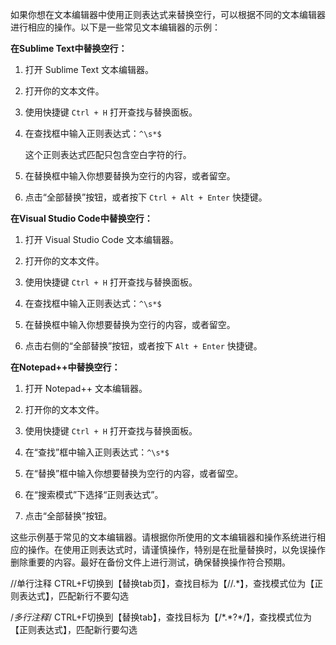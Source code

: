 如果你想在文本编辑器中使用正则表达式来替换空行，可以根据不同的文本编辑器进行相应的操作。以下是一些常见文本编辑器的示例：

**在Sublime Text中替换空行：**

1. 打开 Sublime Text 文本编辑器。

2. 打开你的文本文件。

3. 使用快捷键 `Ctrl + H` 打开查找与替换面板。

4. 在查找框中输入正则表达式：`^\s*$`

   这个正则表达式匹配只包含空白字符的行。

5. 在替换框中输入你想要替换为空行的内容，或者留空。

6. 点击“全部替换”按钮，或者按下 `Ctrl + Alt + Enter` 快捷键。

**在Visual Studio Code中替换空行：**

1. 打开 Visual Studio Code 文本编辑器。

2. 打开你的文本文件。

3. 使用快捷键 `Ctrl + H` 打开查找与替换面板。

4. 在查找框中输入正则表达式：`^\s*$`

5. 在替换框中输入你想要替换为空行的内容，或者留空。

6. 点击右侧的“全部替换”按钮，或者按下 `Alt + Enter` 快捷键。

**在Notepad++中替换空行：**

1. 打开 Notepad++ 文本编辑器。

2. 打开你的文本文件。

3. 使用快捷键 `Ctrl + H` 打开查找与替换面板。

4. 在“查找”框中输入正则表达式：`^\s*$`

5. 在“替换”框中输入你想要替换为空行的内容，或者留空。

6. 在“搜索模式”下选择“正则表达式”。

7. 点击“全部替换”按钮。

这些示例基于常见的文本编辑器。请根据你所使用的文本编辑器和操作系统进行相应的操作。在使用正则表达式时，请谨慎操作，特别是在批量替换时，以免误操作删除重要的内容。最好在备份文件上进行测试，确保替换操作符合预期。

//单行注释
CTRL+F切换到【替换tab页】，查找目标为【//.*】，查找模式位为【正则表达式】，匹配新行不要勾选

/*多行注释*/
CTRL+F切换到【替换tab】，查找目标为【/\*.*?\*/】，查找模式位为【正则表达式】，匹配新行要勾选

